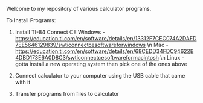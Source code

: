 Welcome to my repository of various calculator programs.

To Install Programs:

1. Install TI-84 Connect CE
Windows - https://education.ti.com/en/software/details/en/13312F7CEC074A2DAFD7EE5646129839/swticonnectcesoftwareforwindows \n
Mac - https://education.ti.com/en/software/details/en/68CEDD34FDC94622B4DBD173E6A0D8C3/swticonnectcesoftwareformacintosh \n
Linux - gotta install a new operating system then pick one of the ones above

2. Connect calculator to your computer using the USB cable that came with it

3. Transfer programs from files to calculator
